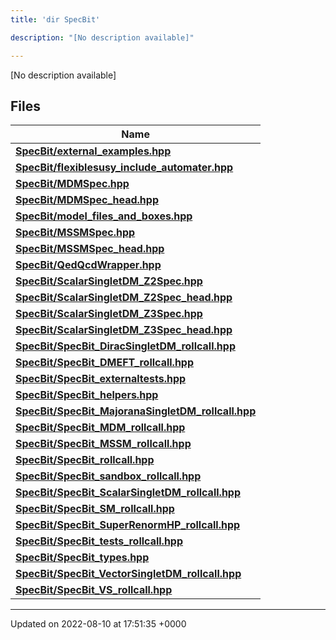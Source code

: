 ```yaml
---
title: 'dir SpecBit'

description: "[No description available]"

---
```







[No description available]

## Files

| Name           |
| -------------- |
| **[SpecBit/external_examples.hpp](/documentation/code/gambit_2-2/files/external__examples_8hpp/#file-external-examples.hpp)**  |
| **[SpecBit/flexiblesusy_include_automater.hpp](/documentation/code/gambit_2-2/files/flexiblesusy__include__automater_8hpp/#file-flexiblesusy-include-automater.hpp)**  |
| **[SpecBit/MDMSpec.hpp](/documentation/code/gambit_2-2/files/mdmspec_8hpp/#file-mdmspec.hpp)**  |
| **[SpecBit/MDMSpec_head.hpp](/documentation/code/gambit_2-2/files/mdmspec__head_8hpp/#file-mdmspec-head.hpp)**  |
| **[SpecBit/model_files_and_boxes.hpp](/documentation/code/gambit_2-2/files/model__files__and__boxes_8hpp/#file-model-files-and-boxes.hpp)**  |
| **[SpecBit/MSSMSpec.hpp](/documentation/code/gambit_2-2/files/mssmspec_8hpp/#file-mssmspec.hpp)**  |
| **[SpecBit/MSSMSpec_head.hpp](/documentation/code/gambit_2-2/files/mssmspec__head_8hpp/#file-mssmspec-head.hpp)**  |
| **[SpecBit/QedQcdWrapper.hpp](/documentation/code/gambit_2-2/files/qedqcdwrapper_8hpp/#file-qedqcdwrapper.hpp)**  |
| **[SpecBit/ScalarSingletDM_Z2Spec.hpp](/documentation/code/gambit_2-2/files/scalarsingletdm__z2spec_8hpp/#file-scalarsingletdm-z2spec.hpp)**  |
| **[SpecBit/ScalarSingletDM_Z2Spec_head.hpp](/documentation/code/gambit_2-2/files/scalarsingletdm__z2spec__head_8hpp/#file-scalarsingletdm-z2spec-head.hpp)**  |
| **[SpecBit/ScalarSingletDM_Z3Spec.hpp](/documentation/code/gambit_2-2/files/scalarsingletdm__z3spec_8hpp/#file-scalarsingletdm-z3spec.hpp)**  |
| **[SpecBit/ScalarSingletDM_Z3Spec_head.hpp](/documentation/code/gambit_2-2/files/scalarsingletdm__z3spec__head_8hpp/#file-scalarsingletdm-z3spec-head.hpp)**  |
| **[SpecBit/SpecBit_DiracSingletDM_rollcall.hpp](/documentation/code/gambit_2-2/files/specbit__diracsingletdm__rollcall_8hpp/#file-specbit-diracsingletdm-rollcall.hpp)**  |
| **[SpecBit/SpecBit_DMEFT_rollcall.hpp](/documentation/code/gambit_2-2/files/specbit__dmeft__rollcall_8hpp/#file-specbit-dmeft-rollcall.hpp)**  |
| **[SpecBit/SpecBit_externaltests.hpp](/documentation/code/gambit_2-2/files/specbit__externaltests_8hpp/#file-specbit-externaltests.hpp)**  |
| **[SpecBit/SpecBit_helpers.hpp](/documentation/code/gambit_2-2/files/specbit__helpers_8hpp/#file-specbit-helpers.hpp)**  |
| **[SpecBit/SpecBit_MajoranaSingletDM_rollcall.hpp](/documentation/code/gambit_2-2/files/specbit__majoranasingletdm__rollcall_8hpp/#file-specbit-majoranasingletdm-rollcall.hpp)**  |
| **[SpecBit/SpecBit_MDM_rollcall.hpp](/documentation/code/gambit_2-2/files/specbit__mdm__rollcall_8hpp/#file-specbit-mdm-rollcall.hpp)**  |
| **[SpecBit/SpecBit_MSSM_rollcall.hpp](/documentation/code/gambit_2-2/files/specbit__mssm__rollcall_8hpp/#file-specbit-mssm-rollcall.hpp)**  |
| **[SpecBit/SpecBit_rollcall.hpp](/documentation/code/gambit_2-2/files/specbit__rollcall_8hpp/#file-specbit-rollcall.hpp)**  |
| **[SpecBit/SpecBit_sandbox_rollcall.hpp](/documentation/code/gambit_2-2/files/specbit__sandbox__rollcall_8hpp/#file-specbit-sandbox-rollcall.hpp)**  |
| **[SpecBit/SpecBit_ScalarSingletDM_rollcall.hpp](/documentation/code/gambit_2-2/files/specbit__scalarsingletdm__rollcall_8hpp/#file-specbit-scalarsingletdm-rollcall.hpp)**  |
| **[SpecBit/SpecBit_SM_rollcall.hpp](/documentation/code/gambit_2-2/files/specbit__sm__rollcall_8hpp/#file-specbit-sm-rollcall.hpp)**  |
| **[SpecBit/SpecBit_SuperRenormHP_rollcall.hpp](/documentation/code/gambit_2-2/files/specbit__superrenormhp__rollcall_8hpp/#file-specbit-superrenormhp-rollcall.hpp)**  |
| **[SpecBit/SpecBit_tests_rollcall.hpp](/documentation/code/gambit_2-2/files/specbit__tests__rollcall_8hpp/#file-specbit-tests-rollcall.hpp)**  |
| **[SpecBit/SpecBit_types.hpp](/documentation/code/gambit_2-2/files/specbit__types_8hpp/#file-specbit-types.hpp)**  |
| **[SpecBit/SpecBit_VectorSingletDM_rollcall.hpp](/documentation/code/gambit_2-2/files/specbit__vectorsingletdm__rollcall_8hpp/#file-specbit-vectorsingletdm-rollcall.hpp)**  |
| **[SpecBit/SpecBit_VS_rollcall.hpp](/documentation/code/gambit_2-2/files/specbit__vs__rollcall_8hpp/#file-specbit-vs-rollcall.hpp)**  |






-------------------------------

Updated on 2022-08-10 at 17:51:35 +0000
